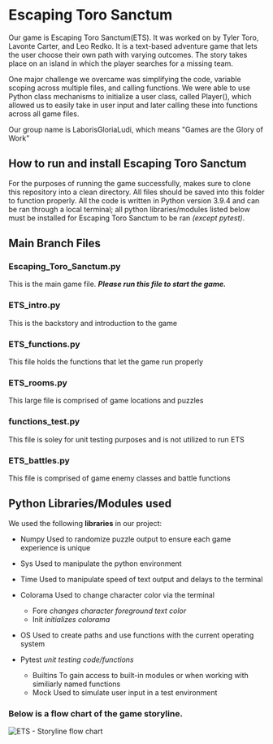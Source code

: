 # Escaping Toro Sanctum
Our game is Escaping Toro Sanctum(ETS). It was worked on by Tyler Toro, Lavonte Carter, and Leo Redko.
It is a text-based adventure game that lets the user choose their own path with varying outcomes. The story takes place on an island in which the player searches for a missing team. 

One major challenge we overcame was simplifying the code, variable scoping across multiple files, and calling functions. We were able to use Python class mechanisms to initialize a user class, called Player(), which allowed us to easily take in user input and later calling these into functions across all game files. 

Our group name is LaborisGloriaLudi, which means "Games are the Glory of Work"


## How to run and install Escaping Toro Sanctum

For the purposes of running the game successfully, makes sure to clone this repository into a clean directory. All files should be saved into this folder to function properly. All the code is written in Python version 3.9.4 and can be ran through a local terminal; all python libraries/modules listed below must be installed for Escaping Toro Sanctum to be ran *(except pytest)*. 

## Main Branch Files 

### Escaping_Toro_Sanctum.py 
This is the main game file. ***Please run this file to start the game.***

### ETS_intro.py
This is the backstory and introduction to the game

### ETS_functions.py
This file holds the functions that let the game run properly

### ETS_rooms.py
This large file is comprised of game locations and puzzles

### functions_test.py
This file is soley for unit testing purposes and is not utilized to run ETS

### ETS_battles.py
This file is comprised of game enemy classes and battle functions


## Python Libraries/Modules used

We used the following **libraries** in our project: 
- Numpy
    Used to randomize puzzle output to ensure each game experience is unique
- Sys
    Used to manipulate the python environment
- Time
    Used to manipulate speed of text output and delays to the terminal
- Colorama
    Used to change character color via the terminal
    - Fore  *changes character foreground text color*
    - Init  *initializes colorama*
- OS
    Used to create paths and use functions with the current operating system

- Pytest *unit testing code/functions*
    - Builtins
        To gain access to built-in modules or when working with similiarly named functions
    - Mock
        Used to simulate user input in a test environment







### Below is a flow chart of the game storyline.
![ETS - Storyline flow chart](https://user-images.githubusercontent.com/78003415/116010009-80fe1e80-a5ea-11eb-9c7c-1b21f5e5f091.png)
